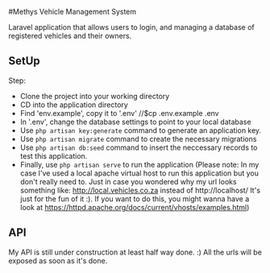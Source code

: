#Methys Vehicle Management System
                    
Laravel application that allows users to login, and managing a database of registered vehicles and their owners.

## SetUp 

Step:
- Clone the project into your working directory
- CD into the application directory
- Find 'env.example', copy it to '.env' //$cp .env.example .env
- In '.env', change the database settings to point to your local database
- Use `php artisan key:generate` command to generate an application key.
- Use `php artisan migrate` command to create the necessary migrations
- Use `php artisan db:seed` command to insert the neccessary records to test this application.
- Finally, use `php artisan serve` to run the application 
(Please note:  In my case I've used a local apache virtual host to run this application but you don't really need to. Just in case you wondered why my url looks something like: http://local.vehicles.co.za instead of http://localhost/ It's just for the fun of it :). If you want to do this, you might wanna have a look at https://httpd.apache.org/docs/current/vhosts/examples.html)




## API

My API is still under construction at least half way done. :) 
All the urls will be exposed as soon as it's done.

